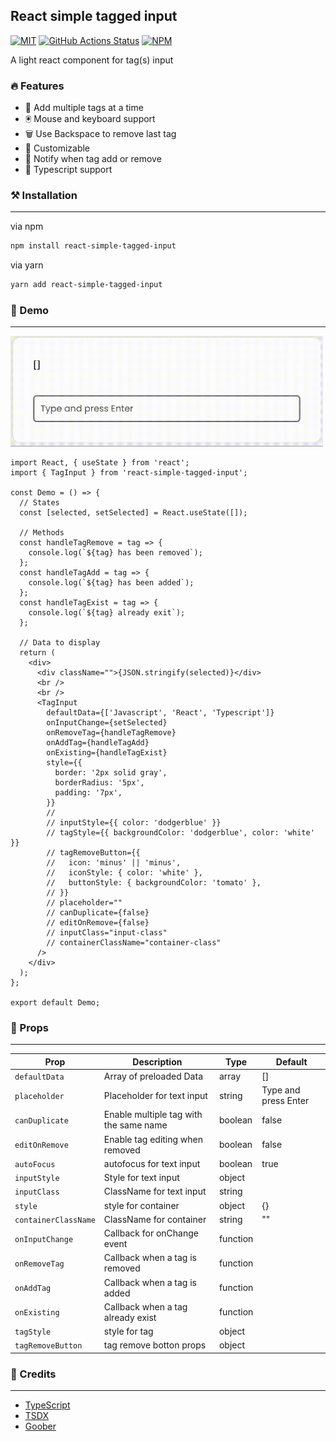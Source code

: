 ## React simple tagged input

[![MIT](https://img.shields.io/npm/l/react-simple-tagged-input.svg?style=flat-square)](https://github.com/Abayomzee/simple-react-tagged-input/blob/main/LICENSE)
[![GitHub Actions Status](https://github.com/Abayomzee/simple-react-tagged-input/workflows/CI/badge.svg)](https://github.com/Abayomzee/simple-react-tagged-input/actions)
[![NPM](https://img.shields.io/npm/v/react-simple-tagged-input.svg)](https://npm.im/react-simple-tagged-input)

A light react component for tag(s) input

### 🔥 Features

- 🌴 Add multiple tags at a time
- 🖲️ Mouse and keyboard support
- 🗑️ Use Backspace to remove last tag
- 💅 Customizable
- 🔔 Notify when tag add or remove
- 🙌 Typescript support

### ⚒️ Installation

---

via npm

```bash
npm install react-simple-tagged-input
```

via yarn

```bash
yarn add react-simple-tagged-input
```

### 🚀 Demo

---

<img src='./tag-demo.gif' style='width: 500px'>

```tsx
import React, { useState } from 'react';
import { TagInput } from 'react-simple-tagged-input';

const Demo = () => {
  // States
  const [selected, setSelected] = React.useState([]);

  // Methods
  const handleTagRemove = tag => {
    console.log(`${tag} has been removed`);
  };
  const handleTagAdd = tag => {
    console.log(`${tag} has been added`);
  };
  const handleTagExist = tag => {
    console.log(`${tag} already exit`);
  };

  // Data to display
  return (
    <div>
      <div className="">{JSON.stringify(selected)}</div>
      <br />
      <br />
      <TagInput
        defaultData={['Javascript', 'React', 'Typescript']}
        onInputChange={setSelected}
        onRemoveTag={handleTagRemove}
        onAddTag={handleTagAdd}
        onExisting={handleTagExist}
        style={{
          border: '2px solid gray',
          borderRadius: '5px',
          padding: '7px',
        }}
        //
        // inputStyle={{ color: 'dodgerblue' }}
        // tagStyle={{ backgroundColor: 'dodgerblue', color: 'white' }}
        // tagRemoveButton={{
        //   icon: 'minus' || 'minus',
        //   iconStyle: { color: 'white' },
        //   buttonStyle: { backgroundColor: 'tomato' },
        // }}
        // placeholder=""
        // canDuplicate={false}
        // editOnRemove={false}
        // inputClass="input-class"
        // containerClassName="container-class"
      />
    </div>
  );
};

export default Demo;
```

### 🍿 Props

---

| Prop                 | Description                            | Type     | Default              |
| -------------------- | -------------------------------------- | -------- | -------------------- |
| `defaultData`        | Array of preloaded Data                | array    | []                   |
| `placeholder`        | Placeholder for text input             | string   | Type and press Enter |
| `canDuplicate`       | Enable multiple tag with the same name | boolean  | false                |
| `editOnRemove`       | Enable tag editing when removed        | boolean  | false                |
| `autoFocus`          | autofocus for text input               | boolean  | true                 |
| `inputStyle`         | Style for text input                   | object   |                      |
| `inputClass`         | ClassName for text input               | string   |                      |
| `style`              | style for container                    | object   | {}                   |
| `containerClassName` | ClassName for container                | string   | ""                   |
| `onInputChange`      | Callback for onChange event            | function |                      |
| `onRemoveTag`        | Callback when a tag is removed         | function |                      |
| `onAddTag`           | Callback when a tag is added           | function |                      |
| `onExisting`         | Callback when a tag already exist      | function |                      |
| `tagStyle`           | style for tag                          | object   |                      |
| `tagRemoveButton`    | tag remove botton props                | object   |                      |


### 👏 Credits
---

- [TypeScript](https://github.com/microsoft/typescript)
- [TSDX](https://github.com/jaredpalmer/tsdx)
- [Goober](https://github.com/cristianbote/goober)